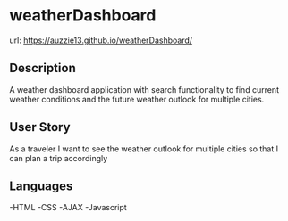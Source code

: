 # weatherDashboard

url:  https://auzzie13.github.io/weatherDashboard/

## Description

A weather dashboard application with search functionality to find current weather conditions and the future weather outlook for multiple cities.

## User Story

As a traveler
I want to see the weather outlook for multiple cities
so that I can plan a trip accordingly

## Languages
-HTML
-CSS
-AJAX
-Javascript